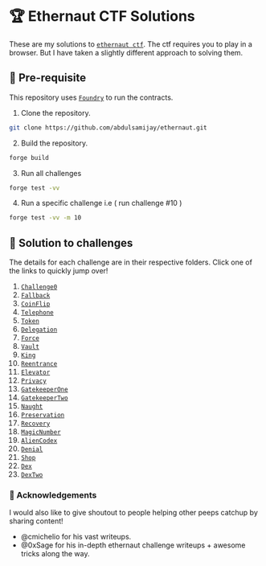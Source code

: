 # :trophy: Ethernaut CTF Solutions

These are my solutions to [`ethernaut ctf`](https://ethernaut.openzeppelin.com/). The ctf requires you to play in a browser. But I have taken a slightly different approach to solving them.<br>

## :memo: Pre-requisite
This repository uses [`Foundry`](https://book.getfoundry.sh/) to run the contracts.
1. Clone the repository.
```sh
git clone https://github.com/abdulsamijay/ethernaut.git
```
2. Build the repository.
```sh
forge build
```
3. Run all challenges
```sh
forge test -vv
```
4. Run a specific challenge i.e ( run challenge #10 )
```sh
forge test -vv -m 10
```
## :tada: Solution to challenges
The details for each challenge are in their respective folders. Click one of the links to quickly jump over!

1.  [`Challenge0`](./src/challenge-0/)
2.  [`Fallback`](./src/Challenge-1-Fallback/)
3.  [`CoinFlip`](./src/challenge-3-CoinFlip/)
4.  [`Telephone`](./src/challenge-4-Telephone/)
5.  [`Token`](./src/challenge-5-Token/)
6.  [`Delegation`](./src/challenge-6-Delegation/)
7.  [`Force`](./src/challenge-7-Force/)
8.  [`Vault`](./src/challenge-8-Vault/)
9.  [`King`](./src/challenge-9-King/)
10. [`Reentrance`](./src/challenge-10-Reentrance/)
11. [`Elevator`](./src/challenge-11-Elevator/)
12. [`Privacy`](./src/challenge-12-Privacy/)
13. [`GatekeeperOne`](./src/challenge-13-GateKeeperOne/)
14. [`GatekeeperTwo`](./src/challenge-14-GateKeeperTwo/)
15. [`Naught`](./src/challenge-15-Naught/)
16. [`Preservation`](./src/challenge-16-Preservation/)
17. [`Recovery`](./src/challenge-17-Recovery/)
18. [`MagicNumber`](./src/challenge-18-MagicNumber/)
19. [`AlienCodex`](./src/challenge-19-AlienCodex/)
20. [`Denial`](./src/challenge-20-Denial/)
21. [`Shop`](./src/challenge-21-Shop/)
22. [`Dex`](./src/challenge-22-Dex/)
23. [`DexTwo`](./src/challenge-23-DexTwo/)

### :handshake: Acknowledgements
I would also like to give shoutout to people helping other peeps catchup by sharing content! 
- @cmichelio for his vast writeups.
- @0xSage for his in-depth ethernaut challenge writeups + awesome tricks along the way.
